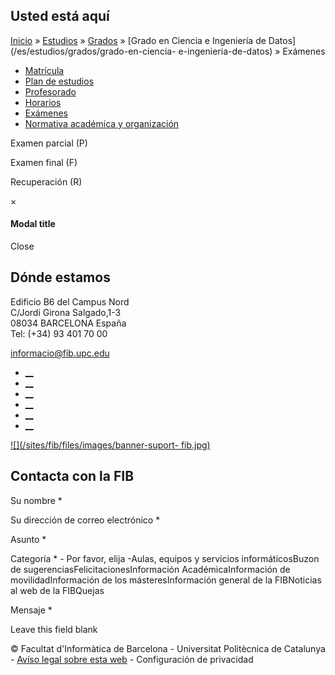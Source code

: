 ## Usted está aquí

[Inicio](/es) » [Estudios](/es/estudios) » [Grados](/es/estudios/grados) »
[Grado en Ciencia e Ingeniería de Datos](/es/estudios/grados/grado-en-ciencia-
e-ingenieria-de-datos) » Exámenes

  * [Matrícula](/es/estudios/grados/grado-en-ciencia-e-ingenieria-de-datos/matricula)
  * [Plan de estudios](/es/estudios/grados/grado-en-ciencia-e-ingenieria-de-datos/plan-de-estudios)
  * [Profesorado](/es/estudios/grados/grado-en-ciencia-e-ingenieria-de-datos/profesorado)
  * [Horarios](/es/estudios/grados/grado-en-ciencia-e-ingenieria-de-datos/horarios)
  * [Exámenes](/es/estudios/grados/grado-en-ciencia-e-ingenieria-de-datos/examenes)
  * [Normativa académica y organización](/es/estudios/grados/grado-en-ciencia-e-ingenieria-de-datos/normativa-academica-y-organizacion)

Examen parcial (P)

Examen final (F)

Recuperación (R)

×

#### Modal title

Close

## Dónde estamos

Edificio B6 del Campus Nord  
C/Jordi Girona Salgado,1-3  
08034 BARCELONA España  
Tel: (+34) 93 401 70 00

[informacio@fib.upc.edu](mailto:informacio@fib.upc.edu)

  * [__](/es/noticies/rss.rss)
  * [__](https://www.facebook.com/fib.upc)
  * [__](https://twitter.com/fib_upc)
  * [__](https://www.flickr.com/photos/fib-upc/albums)
  * [__](https://www.youtube.com/user/mediafib)
  * [__](https://www.instagram.com/fib.upc/)

[![](/sites/fib/files/images/banner-suport-
fib.jpg)](http://suport.fib.upc.edu)

## Contacta con la FIB

Su nombre *

Su dirección de correo electrónico *

Asunto *

Categoría * \- Por favor, elija -Aulas, equipos y servicios informáticosBuzon
de sugerenciasFelicitacionesInformación AcadémicaInformación de
movilidadInformación de los másteresInformación general de la FIBNoticias al
web de la FIBQuejas

Mensaje *

Leave this field blank

© Facultat d'Informàtica de Barcelona - Universitat Politècnica de Catalunya -
[Avíso legal sobre esta web](/es/aviso-legal-sobre-esta-web) \- Configuración
de privacidad

